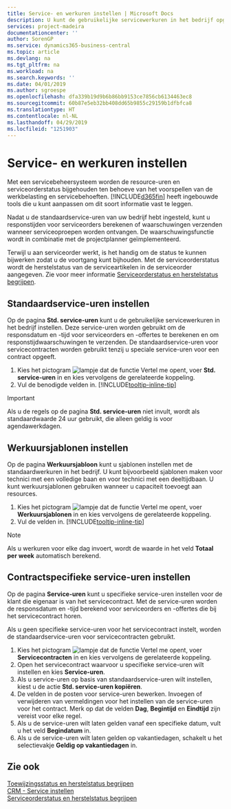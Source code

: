 ```yaml
---
title: Service- en werkuren instellen | Microsoft Docs
description: U kunt de gebruikelijke servicewerkuren in het bedrijf opgeven. Deze service-uren worden gebruikt om de responsdatum en -tijd voor serviceorders en -offertes te berekenen, en om responstijdwaarschuwingen te verzenden.
services: project-madeira
documentationcenter: ''
author: SorenGP
ms.service: dynamics365-business-central
ms.topic: article
ms.devlang: na
ms.tgt_pltfrm: na
ms.workload: na
ms.search.keywords: ''
ms.date: 04/01/2019
ms.author: sgroespe
ms.openlocfilehash: dfa339b19d9b6b86bb9153ce7856cb6134463ec8
ms.sourcegitcommit: 60b87e5eb32bb408dd65b9855c29159b1dfbfca8
ms.translationtype: HT
ms.contentlocale: nl-NL
ms.lasthandoff: 04/29/2019
ms.locfileid: "1251903"
---
```

# <a name="set-up-work-hours-and-service-hours"></a>Service- en werkuren instellen
Met een servicebeheersysteem worden de resource-uren en serviceorderstatus bijgehouden ten behoeve van het voorspellen van de werkbelasting en servicebehoeften. [!INCLUDE[d365fin](includes/d365fin_md.md)] heeft ingebouwde tools die u kunt aanpassen om dit soort informatie vast te leggen.  
  
Nadat u de standaardservice-uren van uw bedrijf hebt ingesteld, kunt u responstijden voor serviceorders berekenen of waarschuwingen verzenden wanneer serviceoproepen worden ontvangen. De waarschuwingsfunctie wordt in combinatie met de projectplanner geïmplementeerd.   
  
Terwijl u aan serviceorder werkt, is het handig om de status te kunnen bijwerken zodat u de voortgang kunt bijhouden. Met de serviceorderstatus wordt de herstelstatus van de serviceartikelen in de serviceorder aangegeven. Zie voor meer informatie [Serviceorderstatus en herstelstatus begrijpen](service-order-repair-status.md). 

## <a name="to-set-up-default-service-hours"></a>Standaardservice-uren instellen  
Op de pagina **Std. service-uren** kunt u de gebruikelijke servicewerkuren in het bedrijf instellen. Deze service-uren worden gebruikt om de responsdatum en -tijd voor serviceorders en -offertes te berekenen en om responstijdwaarschuwingen te verzenden. De standaardservice-uren voor servicecontracten worden gebruikt tenzij u speciale service-uren voor een contract opgeeft.  
  
1. Kies het pictogram ![lampje dat de functie Vertel me opent](media/ui-search/search_small.png "Vertel me wat u wilt doen"), voer **Std. service-uren** in en kies vervolgens de gerelateerde koppeling.  
2. Vul de benodigde velden in. [!INCLUDE[tooltip-inline-tip](includes/tooltip-inline-tip_md.md)]  
  
> [!IMPORTANT]  
>  Als u de regels op de pagina **Std. service-uren** niet invult, wordt als standaardwaarde 24 uur gebruikt, die alleen geldig is voor agendawerkdagen.  
  
## <a name="to-set-up-work-hour-templates"></a>Werkuursjablonen instellen
Op de pagina **Werkuursjabloon** kunt u sjablonen instellen met de standaardwerkuren in het bedrijf. U kunt bijvoorbeeld sjablonen maken voor technici met een volledige baan en voor technici met een deeltijdbaan. U kunt werkuursjablonen gebruiken wanneer u capaciteit toevoegt aan resources.  
  
1. Kies het pictogram ![lampje dat de functie Vertel me opent](media/ui-search/search_small.png "Vertel me wat u wilt doen"), voer **Werkuursjablonen** in en kies vervolgens de gerelateerde koppeling.  
2. Vul de velden in. [!INCLUDE[tooltip-inline-tip](includes/tooltip-inline-tip_md.md)]  
  
> [!Note]
> Als u werkuren voor elke dag invoert, wordt de waarde in het veld **Totaal per week** automatisch berekend.  

## <a name="to-set-up-contract-specific-service-hours"></a>Contractspecifieke service-uren instellen  
Op de pagina **Service-uren** kunt u specifieke service-uren instellen voor de klant die eigenaar is van het servicecontract. Met de service-uren worden de responsdatum en -tijd berekend voor serviceorders en -offertes die bij het servicecontract horen.  
  
Als u geen specifieke service-uren voor het servicecontract instelt, worden de standaardservice-uren voor servicecontracten gebruikt.  
  
1. Kies het pictogram ![lampje dat de functie Vertel me opent](media/ui-search/search_small.png "Vertel me wat u wilt doen"), voer **Servicecontracten** in en kies vervolgens de gerelateerde koppeling.  
2. Open het servicecontract waarvoor u specifieke service-uren wilt instellen en kies **Service-uren**.  
4. Als u service-uren op basis van standaardservice-uren wilt instellen, kiest u de actie **Std. service-uren kopiëren**.  
5. De velden in de posten voor service-uren bewerken. Invoegen of verwijderen van vermeldingen voor het instellen van de service-uren voor het contract. Merk op dat de velden **Dag**, **Begintijd** en **Eindtijd** zijn vereist voor elke regel.  
6. Als u de service-uren wilt laten gelden vanaf een specifieke datum, vult u het veld **Begindatum** in.  
7. Als u de service-uren wilt laten gelden op vakantiedagen, schakelt u het selectievakje **Geldig op vakantiedagen** in.  

## <a name="see-also"></a>Zie ook  
[Toewijzingsstatus en herstelstatus begrijpen](service-allocation-status-and-repair-status.md)  
[CRM - Service instellen](service-setup-service.md)  
[Serviceorderstatus en herstelstatus begrijpen](service-order-repair-status.md)  
